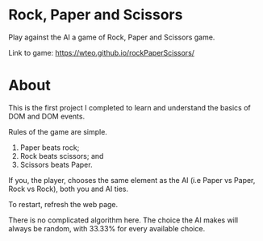 # Rock, Paper and Scissors

Play against the AI a game of Rock, Paper and Scissors game. 

Link to game: https://wteo.github.io/rockPaperScissors/

# About

This is the first project I completed to learn and understand the basics of DOM and DOM events. 

Rules of the game are simple.
1. Paper beats rock;
2. Rock beats scissors; and
3. Scissors beats Paper.

If you, the player, chooses the same element as the AI (i.e Paper vs Paper, Rock vs Rock), both you and AI ties. 

To restart, refresh the web page.

There is no complicated algorithm here. The choice the AI makes will always be random, with 33.33% for every available choice.
